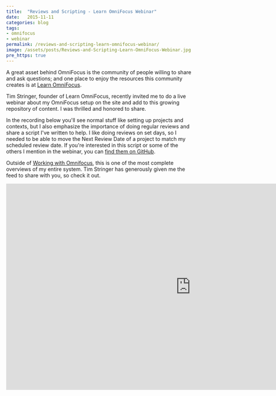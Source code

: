 ```yaml
---
title:  "Reviews and Scripting - Learn OmniFocus Webinar"
date:   2015-11-11
categories: blog
tags:
- omnifocus
- webinar
permalink: /reviews-and-scripting-learn-omnifocus-webinar/
image: /assets/posts/Reviews-and-Scripting-Learn-OmniFocus-Webinar.jpg
pre_https: true
---
```


A great asset behind OmniFocus is the community of people willing to share and ask questions; and one place to enjoy the resources this community creates is at [Learn OmniFocus](http://learnomnifocus.com/?ref=11).
<!--more-->

Tim Stringer, founder of Learn OmniFocus, recently invited me to do a live webinar about my OmniFocus setup on the site and add to this growing repository of content. I was thrilled and  honored to share.

In the recording below you'll see normal stuff like setting up projects and contexts, but I also emphasize the importance of doing regular reviews and share a script I've written to help. I like doing reviews on set days, so I needed to be able to move the Next Review Date of a project to match my scheduled review date. If you're interested in this script or some of the others I mention in the webinar, you can [find them on GitHub](https://github.com/joebuhlig/OFScripts). 

Outside of [Working with Omnifocus](https://tools.joebuhlig.com/working-with-omnifocus/), this is one of the most complete overviews of my entire system. Tim Stringer has generously given me the feed to share with you, so check it out.

<div class="center video-container">
<iframe src="https://player.vimeo.com/video/144911621" width="1000" height="560" frameborder="0" webkitallowfullscreen mozallowfullscreen allowfullscreen></iframe>
</div>